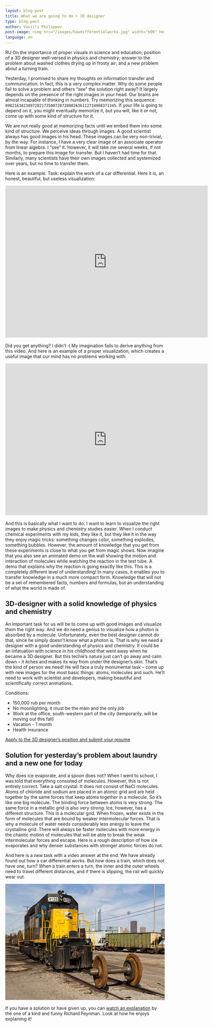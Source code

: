 ```yaml
---
layout: blog-post
title: What we are going to do + 3D designer
type: blog-post
author: Vassili Philippov
post-image: <img src="/images/howdifferentialworks.jpg" width="600" height="400" alt="How differential works">
language: en
---
```

RU On the importance of proper visuals in science and education; position of a 3D designer well-versed in physics and chemistry; 
answer to the problem about washed clothes drying up in frosty air; and a new problem about a turning train.
<!-- more -->

Yesterday, I promised to share my thoughts on information transfer and communication. In fact, this is a very complex matter. 
Why do some people fail to solve a problem and others “see” the solution right away? It largely depends on the presence of 
the right images in your head. Our brains are almost incapable of thinking in numbers. 
Try memorizing this sequence: <code>0982163823897202173500728728882636112734908371345</code>. 
If your life is going to depend on it, you might eventually memorize it, but you will, like it or not, come up with some kind of structure for it.

We are not really good at memorizing facts until we embed them into some kind of structure. We perceive ideas through images. 
A good scientist always has good images in his head. These images can be very non-trivial, by the way. 
For instance, I have a very clear image of an associate operator from linear algebra. I “see” it. 
However, it will take me several weeks, if not months, to prepare this image for transfer. 
But I haven’t had time for that. Similarly, many scientists have their own images collected and systemized over years, but no time to transfer them.

Here is an example. Task: explain the work of a car differential. Here it is, an honest, beautiful, but useless visualization:

<iframe width="640" height="480" src="http://www.youtube.com/embed/lN_xGRt_vVY?rel=0" frameborder="0" allowfullscreen></iframe>
<br/>

Did you get anything? I didn’t :( My imagination fails to derive anything from this video. 
And here is an example of a proper visualization, which creates a useful image that our mind has no problems working with:

<iframe width="640" height="480" src="http://www.youtube.com/embed/yYAw79386WI?rel=0&start=200" frameborder="0" allowfullscreen></iframe>
<br/>

And this is basically what I want to do. I want to learn to visualize the right images to make physics and chemistry studies easier. 
When I conduct chemical experiments with my kids, they like it, but they like it in the way they enjoy magic tricks: 
something changes color, something explodes, something bubbles. However, the amount of knowledge that you get from these 
experiments is close to what you get from magic shows. Now imagine that you also see an animated demo on the wall showing the 
motion and interaction of molecules while watching the reaction in the test tube. 
A demo that explains why the reaction is going exactly like this. This is a completely different level of understanding! 
In many cases, it enables you to transfer knowledge in a much more compact form. 
Knowledge that will not be a set of remembered facts, numbers and formulas, but an understanding of what the world is made of.

## 3D-designer with a solid knowledge of physics and chemistry

An important task for us will be to come up with good images and visualize them the right way. And we do need a genius to 
visualize how a photon is absorbed by a molecule. Unfortunately, even the best designer cannot do that, since he simply 
doesn’t know what a photon is. That is why we need a designer with a good understanding of physics and chemistry. 
It could be an infatuation with science in his childhood that went away when he became a 3D designer. 
But this techie’s nature just can’t go away and calm down – it itches and makes its way from under the designer’s skin. 
That’s the kind of person we need! He will face a truly monumental task – come up with new images for the most basic things: 
atoms, molecules and such. He’ll need to work with scientist and developers, making beautiful and scientifically correct animations.

Conditions:

* 150,000 rub per month
* No moonlighting, it must be the main and the only job
* Work at the office, south-western part of the city (temporarily, will be moving out this fall)
* Vacation - 1 month
* Health insurance

<a class="btn btn-primary btn-lg active" href="http://www.it-dominanta.ru/ru/resume_applications/new?vacancy_id=325" role="button">Apply to the 3D designer’s position and submit your resume</a>

## Solution for yesterday’s problem about laundry and a new one for today

Why does ice evaporate, and a spoon does not? When I went to school, I was told that everything consisted of molecules. 
However, this is not entirely correct. Take a salt crystal. It does not consist of NaCl molecules. 
Atoms of chloride and sodium are placed in an atomic grid and are held together by the same forces that keep atoms together in a molecule. 
So it’s like one big molecule. The binding force between atoms is very strong. The same force in a metallic grid is also very strong. 
Ice, however, has a different structure. This is a molecular grid. When frozen, water exists in the form of molecules 
that are bound by weaker intermolecular forces. That is why a molecule of water needs considerably less energy to leave 
the crystalline grid. There will always be faster molecules with more energy in the chaotic motion of molecules that will 
be able to break the weak intermolecular forces and escape. Here is a rough description of how ice evaporates and why 
denser substances with stronger atomic forces do not.

And here is a new task with a video answer at the end. We have already found out how a car differential works. 
But how does a train, which does not have one, turn? When a train enters a turn, the inner and the outer 
wheels need to travel different distances, and if there is slipping, the rail will quickly wear out.

<a href="https://www.flickr.com/photos/katsrcool/12573192603"><img src="/images/trainwheels.jpg" width="600" height="367" alt="Train wheels"></a>

If you have a solution or have given up, you can <a href="http://www.youtube.com/watch?v=y7h4OtFDnYE">watch an explanation</a> by the one of a kind and funny Richard Feynman. Look at how he enjoys explaining it!
